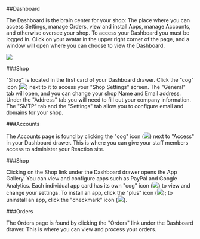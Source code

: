 ##Dashboard

The Dashboard is the brain center for your shop: The place where you can access Settings, manage Orders, view and install Apps, manage Accounts, and otherwise oversee your shop. To access your Dashboard you must be logged in. Click on your avatar in the upper right corner of the page, and a window will open where you can choose to view the Dashboard.

![](http://raw.github.com/ongoworks/reaction/master/docs/assets/guide-dashboard.png)

###Shop

"Shop" is located in the first card of your Dashboard drawer. Click the "cog" icon (![](http://raw.github.com/ongoworks/reaction/master/docs/assets/guide-icon-cog.png)) next to it to access your "Shop Settings" screen. The "General" tab will open, and you can change your shop Name and Email address. Under the "Address" tab you will need to fill out your company information. The "SMTP" tab and the "Settings" tab allow you to configure email and domains for your shop.

###Accounts

The Accounts page is found by clicking the "cog" icon (![](http://raw.github.com/ongoworks/reaction/master/docs/assets/guide-icon-cog.png)) next to "Access" in your Dashboard drawer. This is where you can give your staff members access to administer your Reaction site.


###Shop

Clicking on the Shop link under the Dashboard drawer opens the App Gallery. You can view and configure apps such as PayPal and Google Analytics. Each individual app card has its own "cog" icon (![](http://raw.github.com/ongoworks/reaction/master/docs/assets/guide-icon-cog-lg.png)) to view and change your settings. To install an app, click the "plus" icon (![](http://raw.github.com/ongoworks/reaction/master/docs/assets/guide-icon-plus-square.png)); to uninstall an app, click the "checkmark" icon (![](http://raw.github.com/ongoworks/reaction/master/docs/assets/guide-icon-check-square.png)).

###Orders

The Orders page is found by clicking the "Orders" link under the Dashboard drawer. This is where you can view and process your orders.
